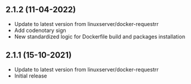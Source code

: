 
## 2.1.2 (11-04-2022)
- Update to latest version from linuxserver/docker-requestrr
- Add codenotary sign
- New standardized logic for Dockerfile build and packages installation

## 2.1.1 (15-10-2021)

- Update to latest version from linuxserver/docker-requestrr
- Initial release
